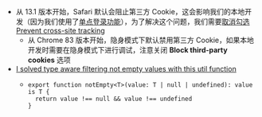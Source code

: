 - 从 13.1 版本开始，Safari 默认会阻止第三方 Cookie，这会影响我们的本地开发（因为我们使用了[单点登录功能](https://docs.authing.cn/v2/guides/faqs/block-third-party-cookie-impact.html#:~:text=Authing%20%E7%9A%84%E6%9F%90%E4%BA%9B-,%E5%8D%95%E7%82%B9%E7%99%BB%E5%BD%95%E5%8A%9F%E8%83%BD,-%E3%80%82%E5%85%B6%E4%BB%96%E7%B1%BB%E4%BC%BC%E7%9A%84)），为了解决这个问题，我们需要[取消勾选 Prevent cross-site tracking](https://support.apple.com/guide/safari/prevent-cross-site-tracking-sfri40732/mac)
	- 从 Chrome 83 版本开始，隐身模式下默认禁用第三方 Cookie，如果本地开发时需要在隐身模式下进行调试，注意关闭 **Block third-party cookies** 选项
- [I solved type aware filtering not empty values with this util function](https://twitter.com/ArtemMangilev/status/1560902686651940864)
	- ```
	  export function notEmpty<T>(value: T | null | undefined): value is T {
	  	return value !== null && value !== undefined
	  }
	  ```